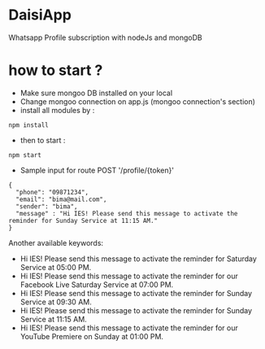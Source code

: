 # DaisiApp
Whatsapp Profile subscription with nodeJs and mongoDB 

# how to start ?
- Make sure mongoo DB installed on your local
- Change mongoo connection on app.js (mongoo connection's section)
- install all modules by :
```
npm install
```

- then to start :
```
npm start
```

- Sample input for route POST '/profile/{token}'
```
{
  "phone": "09871234",
  "email": "bima@mail.com",
  "sender": "bima",
  "message" : "Hi IES! Please send this message to activate the reminder for Sunday Service at 11:15 AM."
}
```

Another available keywords:
- Hi IES! Please send this message to activate the reminder for Saturday Service at 05:00 PM.
- Hi IES! Please send this message to activate the reminder for our Facebook Live Saturday Service at 07:00 PM.
- Hi IES! Please send this message to activate the reminder for Sunday Service at 09:30 AM.
- Hi IES! Please send this message to activate the reminder for Sunday Service at 11:15 AM.
- Hi IES! Please send this message to activate the reminder for our YouTube Premiere on Sunday at 01:00 PM.

